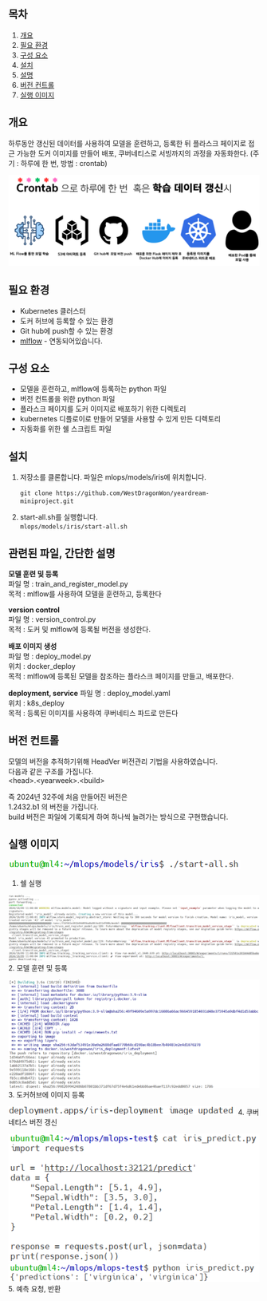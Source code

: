 ## 목차

1. [개요](#개요)
2. [필요 환경](#필요-환경)
3. [구성 요소](#구성-요소)
4. [설치](#설치)
6. [설명](#관련된-파일,-간단한-설명)
7. [버전 컨트롤](#버전-컨트롤)
8. [실행 이미지](#실행-이미지)



## 개요

하루동안 갱신된 데이터를 사용하여 모델을 훈련하고, 등록한 뒤 플라스크 페이지로 접근 가능한 도커 이미지를 만들어 배포, 쿠버네티스로 서빙까지의 과정을 자동화한다. (주기 : 하루에 한 번, 방법 : crontab)  

![alt text](image.png)


## 필요 환경

- Kubernetes 클러스터  
- 도커 허브에 등록할 수 있는 환경  
- Git hub에 push할 수 있는 환경
- [mlflow](../../k8s/app/workflow/mlflow/README.md) - 연동되어있습니다.


## 구성 요소  

- 모델을 훈련하고, mlflow에 등록하는 python 파일  
- 버전 컨트롤을 위한 python 파일  
- 플라스크 페이지를 도커 이미지로 배포하기 위한 디렉토리  
- kubernetes 디플로이로 만들어 모델을 사용할 수 있게 만든 디렉토리  
- 자동화를 위한 쉘 스크립트 파일  


## 설치  

1. 저장소를 클론합니다. 파일은 mlops/models/iris에 위치합니다.  
    ```
    git clone https://github.com/WestDragonWon/yeardream-miniproject.git
    ```

2. start-all.sh를 실행합니다.   
    `mlops/models/iris/start-all.sh`  

## 관련된 파일, 간단한 설명  

**모델 훈련 및 등록**  
파일 명 : train_and_register_model.py  
목적 : mlflow를 사용하여 모델을 훈련하고, 등록한다  

**version control**  
파일 명 : version_control.py  
목적 : 도커 및 mlflow에 등록될 버전을 생성한다.  

**배포 이미지 생성**  
파일 명 : deploy_model.py  
위치 : docker_deploy  
목적 : mlflow에 등록된 모델을 참조하는 플라스크 페이지를 만들고, 배포한다.  

**deployment, service**
파일 명 : deploy_model.yaml  
위치 : k8s_deploy  
목적 : 등록된 이미지를 사용하여 쿠버네티스 파드로 만든다  

## 버전 컨트롤

모델의 버전을 추적하기위해 HeadVer 버전관리 기법을 사용하였습니다.  
다음과 같은 구조를 가집니다.  
\<head>.\<yearweek>.\<build>

즉 2024년 32주에 처음 만들어진 버전은  
1.2432.b1 의 버전을 가집니다.  
build 버전은 파일에 기록되게 하여 하나씩 늘려가는 방식으로 구현했습니다.  

## 실행 이미지
![alt text](./image/image-1.png)
1. 쉘 실행  

![alt text](./image/image-2.png)
2. 모델 훈련 및 등록  

![alt text](./image/image-3.png)
3. 도커허브에 이미지 등록    

![alt text](./image/image-4.png)
4. 쿠버네티스 버전 갱신  

![alt text](./image/image-6.png)  
![alt text](./image/image-5.png)  
5. 예측 요청, 반환  